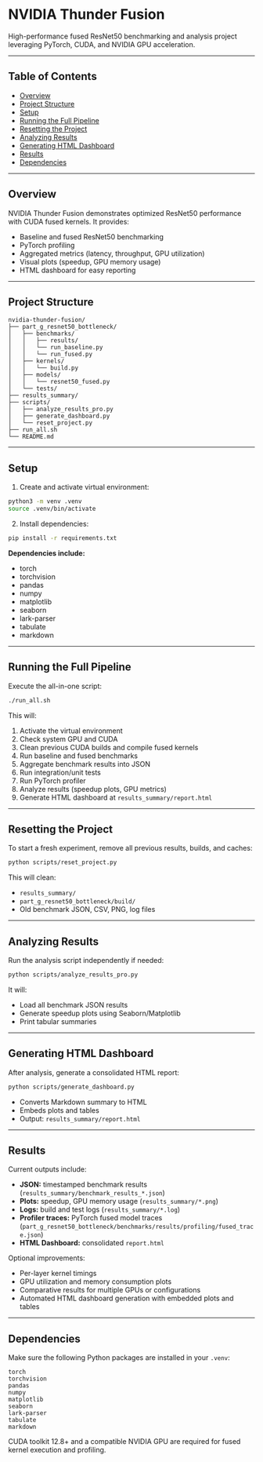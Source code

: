 # NVIDIA Thunder Fusion

High-performance fused ResNet50 benchmarking and analysis project leveraging PyTorch, CUDA, and NVIDIA GPU acceleration.

---

## Table of Contents
- [Overview](#overview)
- [Project Structure](#project-structure)
- [Setup](#setup)
- [Running the Full Pipeline](#running-the-full-pipeline)
- [Resetting the Project](#resetting-the-project)
- [Analyzing Results](#analyzing-results)
- [Generating HTML Dashboard](#generating-html-dashboard)
- [Results](#results)
- [Dependencies](#dependencies)

---

## Overview
NVIDIA Thunder Fusion demonstrates optimized ResNet50 performance with CUDA fused kernels. It provides:

- Baseline and fused ResNet50 benchmarking
- PyTorch profiling
- Aggregated metrics (latency, throughput, GPU utilization)
- Visual plots (speedup, GPU memory usage)
- HTML dashboard for easy reporting

---

## Project Structure
```
nvidia-thunder-fusion/
├── part_g_resnet50_bottleneck/
│   ├── benchmarks/
│   │   ├── results/
│   │   └── run_baseline.py
│   │   └── run_fused.py
│   ├── kernels/
│   │   └── build.py
│   ├── models/
│   │   └── resnet50_fused.py
│   └── tests/
├── results_summary/
├── scripts/
│   ├── analyze_results_pro.py
│   ├── generate_dashboard.py
│   └── reset_project.py
├── run_all.sh
└── README.md
```

---

## Setup
1. Create and activate virtual environment:
```bash
python3 -m venv .venv
source .venv/bin/activate
```
2. Install dependencies:
```bash
pip install -r requirements.txt
```

**Dependencies include:**
- torch
- torchvision
- pandas
- numpy
- matplotlib
- seaborn
- lark-parser
- tabulate
- markdown

---

## Running the Full Pipeline
Execute the all-in-one script:
```bash
./run_all.sh
```
This will:
1. Activate the virtual environment
2. Check system GPU and CUDA
3. Clean previous CUDA builds and compile fused kernels
4. Run baseline and fused benchmarks
5. Aggregate benchmark results into JSON
6. Run integration/unit tests
7. Run PyTorch profiler
8. Analyze results (speedup plots, GPU metrics)
9. Generate HTML dashboard at `results_summary/report.html`

---

## Resetting the Project
To start a fresh experiment, remove all previous results, builds, and caches:
```bash
python scripts/reset_project.py
```

This will clean:
- `results_summary/`
- `part_g_resnet50_bottleneck/build/`
- Old benchmark JSON, CSV, PNG, log files

---

## Analyzing Results
Run the analysis script independently if needed:
```bash
python scripts/analyze_results_pro.py
```
It will:
- Load all benchmark JSON results
- Generate speedup plots using Seaborn/Matplotlib
- Print tabular summaries

---

## Generating HTML Dashboard
After analysis, generate a consolidated HTML report:
```bash
python scripts/generate_dashboard.py
```
- Converts Markdown summary to HTML
- Embeds plots and tables
- Output: `results_summary/report.html`

---

## Results
Current outputs include:
- **JSON:** timestamped benchmark results (`results_summary/benchmark_results_*.json`)
- **Plots:** speedup, GPU memory usage (`results_summary/*.png`)
- **Logs:** build and test logs (`results_summary/*.log`)
- **Profiler traces:** PyTorch fused model traces (`part_g_resnet50_bottleneck/benchmarks/results/profiling/fused_trace.json`)
- **HTML Dashboard:** consolidated `report.html`

Optional improvements:
- Per-layer kernel timings
- GPU utilization and memory consumption plots
- Comparative results for multiple GPUs or configurations
- Automated HTML dashboard generation with embedded plots and tables

---

## Dependencies
Make sure the following Python packages are installed in your `.venv`:
```
torch
torchvision
pandas
numpy
matplotlib
seaborn
lark-parser
tabulate
markdown
```

CUDA toolkit 12.8+ and a compatible NVIDIA GPU are required for fused kernel execution and profiling.

